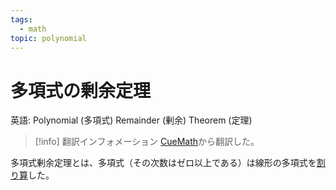 ```yaml
---
tags:
  - math
topic: polynomial
---
```


# 多項式の剰余定理

英語: Polynomial (多項式) Remainder (剰余) Theorem (定理)

> [!info] 翻訳インフォメーション
> [CueMath](https://www.cuemath.com/algebra/remainder-theorem/)から翻訳した。

多項式剰余定理とは、多項式（その次数はゼロ以上である）は線形の多項式を[割り算](20230515-数学用語集.md)した。
